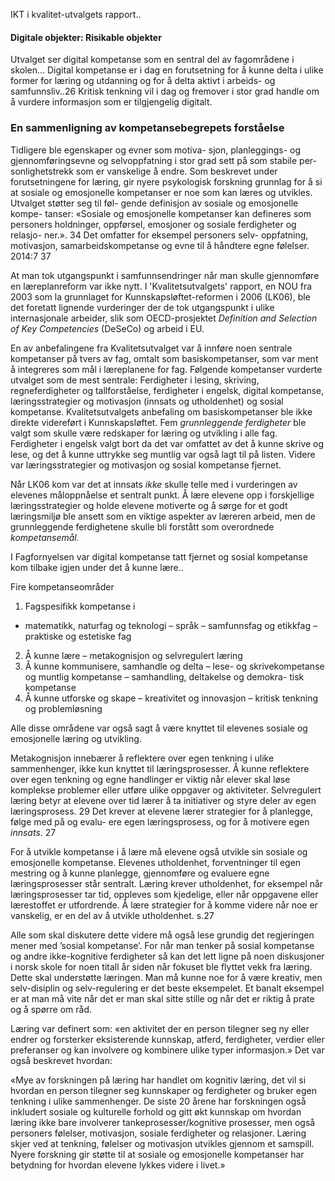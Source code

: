 
IKT i kvalitet-utvalgets rapport..


#### Digitale objekter: Risikable objekter

Utvalget ser digital kompetanse som en sentral del av fagområdene i skolen... Digital kompetanse er i dag en forutsetning for å kunne delta i ulike former for læring og utdanning og for å delta aktivt i arbeids- og samfunnsliv..26 Kritisk tenkning vil i dag og fremover i stor grad handle om å vurdere informasjon som er tilgjengelig digitalt.



### En sammenligning av kompetansebegrepets forståelse


Tidligere ble egenskaper og evner som motiva-
sjon, planleggings- og gjennomføringsevne og
selvoppfatning i stor grad sett på som stabile per-
sonlighetstrekk som er vanskelige å endre. Som
beskrevet under forutsetningene for læring, gir
nyere psykologisk forskning grunnlag for å si at
sosiale og emosjonelle kompetanser er noe som
kan læres og utvikles. Utvalget støtter seg til føl-
gende definisjon av sosiale og emosjonelle kompe-
tanser: «Sosiale og emosjonelle kompetanser kan
defineres som personers holdninger, oppførsel,
emosjoner og sosiale ferdigheter og relasjo-
ner.». 34 Det omfatter for eksempel personers selv-
oppfatning, motivasjon, samarbeidskompetanse
og evne til å håndtere egne følelser. 2014:7 37


At man tok utgangspunkt i samfunnsendringer når man skulle gjennomføre en læreplanreform var ikke nytt. I 'Kvalitetsutvalgets' rapport, en NOU fra 2003 som la grunnlaget for Kunnskapsløftet-reformen i 2006 (LK06), ble det foretatt lignende vurderinger der de tok utgangspunkt i ulike internasjonale arbeider, slik som OECD-prosjektet *Definition and Selection of Key Competencies* (DeSeCo) og arbeid i EU.

En av anbefalingene fra Kvalitetsutvalget var å innføre noen sentrale kompetanser på tvers av fag, omtalt som basiskompetanser, som var ment å integreres som mål i læreplanene for fag. Følgende kompetanser vurderte utvalget som de mest sentrale: Ferdigheter i lesing, skriving, regneferdigheter og tallforståelse, ferdigheter i engelsk, digital kompetanse, læringsstrategier og motivasjon (innsats og utholdenhet) og sosial kompetanse. Kvalitetsutvalgets anbefaling om basiskompetanser ble ikke direkte videreført i Kunnskapsløftet. Fem *grunnleggende ferdigheter* ble valgt som skulle være redskaper for læring og utvikling i alle fag. Ferdigheter i engelsk valgt bort da det var omfattet av det å kunne skrive og lese, og det å kunne uttrykke seg muntlig var også lagt til på listen. Videre var læringsstrategier og motivasjon og sosial kompetanse fjernet.

Når LK06 kom var det at innsats *ikke* skulle telle med i vurderingen av elevenes måloppnåelse et sentralt punkt. Å lære elevene opp i forskjellige læringsstrategier og holde elevene motiverte og å sørge for et godt læringsmiljø ble ansett som en viktige aspekter av læreren arbeid, men de grunnleggende ferdighetene skulle bli forstått som overordnede *kompetansemål.*


I Fagfornyelsen var digital kompetanse tatt fjernet og sosial kompetanse kom tilbake igjen under det å kunne lære..

Fire kompetanseområder
1. Fagspesifikk kompetanse i
- matematikk, naturfag og teknologi
– språk
– samfunnsfag og etikkfag
– praktiske og estetiske fag
2. Å kunne lære
– metakognisjon og selvregulert læring
3. Å kunne kommunisere, samhandle og delta
– lese- og skrivekompetanse og muntlig
kompetanse
– samhandling, deltakelse og demokra-
tisk kompetanse
4. Å kunne utforske og skape
– kreativitet og innovasjon
– kritisk tenkning og problemløsning

Alle disse områdene var også sagt å være knyttet til elevenes sosiale og emosjonelle læring og utvikling.

Metakognisjon innebærer å reflektere over
egen tenkning i ulike sammenhenger, ikke kun
knyttet til læringsprosesser. Å kunne reflektere
over egen tenkning og egne handlinger er viktig
når elever skal løse komplekse problemer eller
utføre ulike oppgaver og aktiviteter.
Selvregulert læring betyr at elevene over tid
lærer å ta initiativer og styre deler av egen
læringsprosess. 29 Det krever at elevene lærer
strategier for å planlegge, følge med på og evalu-
ere egen læringsprosess, og for å motivere egen
*innsats*. 27

For å utvikle kompetanse i å lære må elevene også utvikle sin sosiale og emosjonelle kompetanse. Elevenes utholdenhet, forventninger til egen mestring og å kunne planlegge, gjennomføre og evaluere egne læringsprosesser står sentralt. Læring krever utholdenhet, for eksempel når læringsprosesser tar tid, oppleves som kjedelige, eller når oppgavene eller lærestoffet er utfordrende. Å lære strategier for å komme videre når noe er vanskelig, er en del av å utvikle utholdenhet. s.27

Alle som skal diskutere dette videre må også lese grundig det regjeringen mener med ’sosial kompetanse’. For når man tenker på sosial kompetanse og andre ikke-kognitive ferdigheter så kan det lett ligne på noen diskusjoner i norsk skole for noen titall år siden når fokuset ble flyttet vekk fra læring. Dette skal understøtte læringen. Man må kunne noe for å være kreativ, men selv-disiplin og selv-regulering er det beste eksempelet. Et banalt eksempel er at man må vite når det er man skal sitte stille og når det er riktig å prate og å spørre om råd.

Læring var definert som: «en aktivitet der en person tilegner seg ny eller endrer og forsterker eksisterende kunnskap, atferd, ferdigheter, verdier eller preferanser og kan involvere og kombinere ulike typer informasjon.» Det var også beskrevet hvordan:

«Mye av forskningen på læring har handlet om kognitiv læring, det vil si hvordan en person tilegner seg kunnskaper og ferdigheter og bruker egen tenkning i ulike sammenhenger. De siste 20 årene har forskningen også inkludert sosiale og kulturelle forhold og gitt økt kunnskap om hvordan læring ikke bare involverer tankeprosesser/kognitive prosesser, men også personers følelser, motivasjon, sosiale ferdigheter og relasjoner. Læring skjer ved at tenkning, følelser og motivasjon utvikles gjennom et samspill. Nyere forskning gir støtte til at sosiale og emosjonelle kompetanser har betydning for hvordan elevene lykkes videre i livet.»
